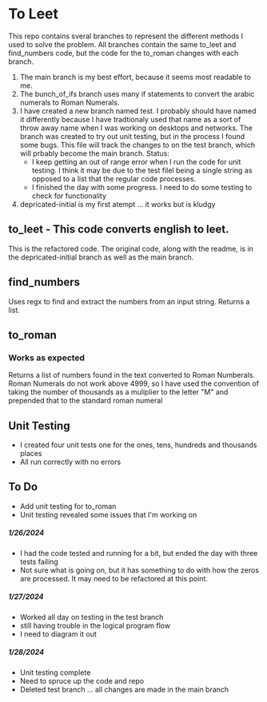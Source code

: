
# To Leet 
This repo contains sveral branches to represent the different methods I used to solve the problem. All branches contain the same to_leet and find_numbers code, but the code for the to_roman changes with each branch.
1. The main branch is my best effort, because it seems most readable to me.
2. The bunch_of_ifs branch uses many if statements to convert the arabic numerals to Roman Numerals.
3. I have created a new branch named test.  I probably should have named it differently because I have tradtionaly used that name as a sort of throw away name when I was working on desktops and networks. The branch was created to try out unit testing, but in the process I found some bugs. This file will track the changes to on the test branch, which will prbably become the main branch. Status:
    - I keep getting an out of range error when I run the code for unit testing.  I think it may be due to the test filel being a single string as opposed to a list that the regular code processes.
    - I finished the day with some progress. I need to do some testing to check for functionality
4. depricated-initial is my first atempt ... it works but is kludgy

## to_leet - This code converts english to leet.
This is the refactored code. The original code, along with the readme, is in the depricated-initial branch as well as the main branch.

## find_numbers
Uses regx to find and extract the numbers from an input string. Returns a list.

## to_roman
### Works as expected
Returns a list of numbers found in the text converted to Roman Numberals.  Roman Numerals do not work above 4999, so I have used the convention of taking the number of thousands as a muliplier to the letter "M" and prepended that to the standard roman numeral

## Unit Testing
- I created four unit tests one for the ones, tens, hundreds and thousands places
- All run correctly with no errors

## To Do
- Add unit testing for to_roman
- Unit testing revealed some issues that I'm working on
  
##### 1/26/2024
- I had the code tested and running for a bit, but ended the day with three tests failing
- Not sure what is going on, but it has something to do with how the zeros are processed. It may need to be refactored at this point.
##### 1/27/2024
- Worked all day on testing in the test branch
- still having trouble in the logical program flow
- I need to diagram it out
##### 1/28/2024
- Unit testing complete
- Need to spruce up the code and repo
- Deleted test branch ... all changes are made in the main branch





